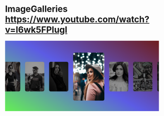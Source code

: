 # ImageGalleries https://www.youtube.com/watch?v=I6wk5FPIugI
<p align="center">
  <img src="preview.png" alt="preview del proyecto" max-width="1600">
</p>